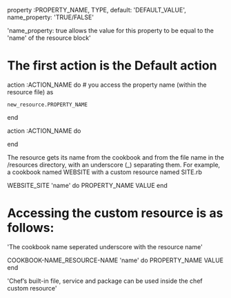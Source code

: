 

property :PROPERTY_NAME, TYPE, default: 'DEFAULT_VALUE', name_property: 'TRUE/FALSE'

'name_property: true allows the value for this property to be equal to the 'name' of the resource block'

# The first action is the Default action

action :ACTION_NAME do
	# you access the property name (within the resource file) as

	new_resource.PROPERTY_NAME
end

action :ACTION_NAME do

end

The resource gets its name from the cookbook and from the file name in the /resources directory, with an underscore (_) separating them. For example, a cookbook named WEBSITE with a custom resource named SITE.rb


WEBSITE_SITE 'name' do
	PROPERTY_NAME VALUE
end

# Accessing  the custom resource is as follows:

'The cookbook name seperated underscore with the resource name'

COOKBOOK-NAME_RESOURCE-NAME 'name' do
	PROPERTY_NAME VALUE
end

'Chef’s built-in file, service and package can be used inside the chef custom resource'